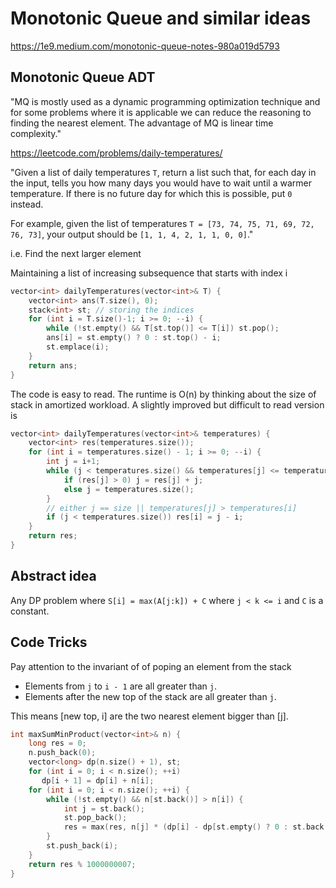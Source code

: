 # Monotonic Queue and similar ideas

https://1e9.medium.com/monotonic-queue-notes-980a019d5793

## Monotonic Queue ADT

"MQ is mostly used as a dynamic programming optimization technique and for some problems where it is applicable we can reduce the reasoning to finding the nearest element. The advantage of MQ is linear time complexity."

https://leetcode.com/problems/daily-temperatures/

"Given a list of daily temperatures `T`, return a list such  that, for each day in the input, tells you how many days you would have  to wait until a warmer temperature.  If there is no future day for which this is possible, put `0` instead.

For example, given the list of temperatures `T = [73, 74, 75, 71, 69, 72, 76, 73]`, your output should be `[1, 1, 4, 2, 1, 1, 0, 0]`."

i.e. Find the next larger element

Maintaining a list of increasing subsequence that starts with index i

```c++
vector<int> dailyTemperatures(vector<int>& T) {
    vector<int> ans(T.size(), 0);
	stack<int> st; // storing the indices
    for (int i = T.size()-1; i >= 0; --i) {
        while (!st.empty() && T[st.top()] <= T[i]) st.pop();
        ans[i] = st.empty() ? 0 : st.top() - i;
        st.emplace(i);
    }
    return ans;
}
```

The code is easy to read. The runtime is O(n) by thinking about the size of stack in amortized workload. A slightly improved but difficult to read version is 

```c++
vector<int> dailyTemperatures(vector<int>& temperatures) {
    vector<int> res(temperatures.size());
    for (int i = temperatures.size() - 1; i >= 0; --i) {
        int j = i+1;
        while (j < temperatures.size() && temperatures[j] <= temperatures[i]) {
            if (res[j] > 0) j = res[j] + j;
            else j = temperatures.size();
        }
        // either j == size || temperatures[j] > temperatures[i]
        if (j < temperatures.size()) res[i] = j - i;
    }
    return res;
}
```

## Abstract idea

Any DP problem where `S[i] = max(A[j:k]) + C` where `j < k <= i` and `C` is a constant.

## Code Tricks

Pay attention to the invariant of of poping an element from the stack

- Elements from `j` to `i - 1` are all greater than `j`.
- Elements after the new top of the stack are all greater than `j`.

This means [new top, i] are the two nearest element bigger than [j].

```c++
int maxSumMinProduct(vector<int>& n) {
    long res = 0;
    n.push_back(0);
    vector<long> dp(n.size() + 1), st;
    for (int i = 0; i < n.size(); ++i)
       dp[i + 1] = dp[i] + n[i];
    for (int i = 0; i < n.size(); ++i) {
        while (!st.empty() && n[st.back()] > n[i]) {
            int j = st.back();
            st.pop_back();
            res = max(res, n[j] * (dp[i] - dp[st.empty() ? 0 : st.back() + 1]));
        }
        st.push_back(i);
    }
    return res % 1000000007;
}
```





